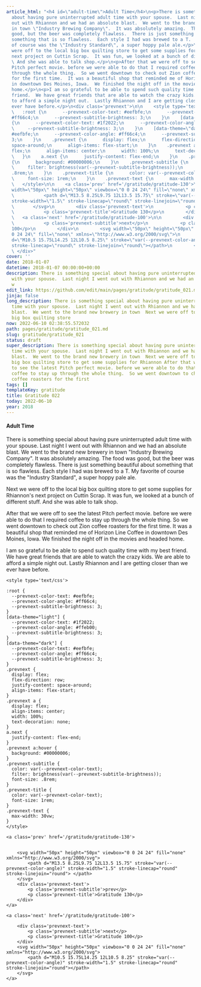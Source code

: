 ```yaml
---
article_html: "<h4 id=\"adult-time\">Adult Time</h4>\n<p>There is something special
  about having pure uninterrupted adult time with your spouse.  Last night I went
  out with Rhiannon and we had an absolute blast.  We went to the brand new brewery
  in town \"Industry Brewing Company\".  It was absolutely amazing.  The food was
  good, but the beer was completely flawless.  There is just something beautiful about
  something that is so flawless.  Each style I had was brewed to a T.  My favorite
  of course was the \"Industry Standard\", a super hoppy pale ale.</p>\n<p>Next we
  were off to the local big box quilting store to get some supplies for Rhiannon's
  next project on Cuttin Scrap.  It was fun, we looked at a bunch of different stuff.
  \ And she was able to talk shop.</p>\n<p>After that we were off to see the latest
  Pitch perfect movie. before we were able to do that I required coffee to stay up
  through the whole thing.  So we went downtown to check out Zion coffee roasters
  for the first time.  It was a beautiful shop that reminded me of Horizon Line Coffee
  in downtown Des Moines, Iowa.  We finished the night off in the movies and headed
  home.</p>\n<p>I am so grateful to be able to spend such quality time with my best
  friend.  We have great friends that are able to watch the crazy kids.  We are able
  to afford a simple night out.  Lastly Rhiannon and I are getting closer than we
  ever have before.</p>\n<div class='prevnext'>\n\n    <style type='text/css'>\n\n
  \   :root {\n      --prevnext-color-text: #eefbfe;\n      --prevnext-color-angle:
  #ff66c4;\n      --prevnext-subtitle-brightness: 3;\n    }\n    [data-theme=\"light\"]
  {\n      --prevnext-color-text: #1f2022;\n      --prevnext-color-angle: #ffeb00;\n
  \     --prevnext-subtitle-brightness: 3;\n    }\n    [data-theme=\"dark\"] {\n      --prevnext-color-text:
  #eefbfe;\n      --prevnext-color-angle: #ff66c4;\n      --prevnext-subtitle-brightness:
  3;\n    }\n    .prevnext {\n      display: flex;\n      flex-direction: row;\n      justify-content:
  space-around;\n      align-items: flex-start;\n    }\n    .prevnext a {\n      display:
  flex;\n      align-items: center;\n      width: 100%;\n      text-decoration: none;\n
  \   }\n    a.next {\n      justify-content: flex-end;\n    }\n    .prevnext a:hover
  {\n      background: #00000006;\n    }\n    .prevnext-subtitle {\n      color: var(--prevnext-color-text);\n
  \     filter: brightness(var(--prevnext-subtitle-brightness));\n      font-size:
  .8rem;\n    }\n    .prevnext-title {\n      color: var(--prevnext-color-text);\n
  \     font-size: 1rem;\n    }\n    .prevnext-text {\n      max-width: 30vw;\n    }\n
  \   </style>\n\n    <a class='prev' href='/gratitude/gratitude-130'>\n\n\n        <svg
  width=\"50px\" height=\"50px\" viewbox=\"0 0 24 24\" fill=\"none\" xmlns=\"http://www.w3.org/2000/svg\">\n
  \           <path d=\"M13.5 8.25L9.75 12L13.5 15.75\" stroke=\"var(--prevnext-color-angle)\"
  stroke-width=\"1.5\" stroke-linecap=\"round\" stroke-linejoin=\"round\"> </path>\n
  \       </svg>\n        <div class='prevnext-text'>\n            <p class='prevnext-subtitle'>prev</p>\n
  \           <p class='prevnext-title'>Gratitude 130</p>\n        </div>\n    </a>\n\n
  \   <a class='next' href='/gratitude/gratitude-100'>\n\n        <div class='prevnext-text'>\n
  \           <p class='prevnext-subtitle'>next</p>\n            <p class='prevnext-title'>Gratitude
  100</p>\n        </div>\n        <svg width=\"50px\" height=\"50px\" viewbox=\"0
  0 24 24\" fill=\"none\" xmlns=\"http://www.w3.org/2000/svg\">\n            <path
  d=\"M10.5 15.75L14.25 12L10.5 8.25\" stroke=\"var(--prevnext-color-angle)\" stroke-width=\"1.5\"
  stroke-linecap=\"round\" stroke-linejoin=\"round\"></path>\n        </svg>\n    </a>\n
  \ </div>"
cover: ''
date: 2018-01-07
datetime: 2018-01-07 00:00:00+00:00
description: There is something special about having pure uninterrupted adult time
  with your spouse.  Last night I went out with Rhiannon and we had an absolute blast.  We
  w
edit_link: https://github.com/edit/main/pages/gratitude/gratitude_021.md
jinja: false
long_description: There is something special about having pure uninterrupted adult
  time with your spouse.  Last night I went out with Rhiannon and we had an absolute
  blast.  We went to the brand new brewery in town  Next we were off to the local
  big box quilting store
now: 2022-06-10 02:38:55.572032
path: pages/gratitude/gratitude_021.md
slug: gratitude/gratitude_021
status: draft
super_description: There is something special about having pure uninterrupted adult
  time with your spouse.  Last night I went out with Rhiannon and we had an absolute
  blast.  We went to the brand new brewery in town  Next we were off to the local
  big box quilting store to get some supplies for Rhiannon After that we were off
  to see the latest Pitch perfect movie. before we were able to do that I required
  coffee to stay up through the whole thing.  So we went downtown to check out Zion
  coffee roasters for the first
tags: []
templateKey: gratitude
title: Gratitude 022
today: 2022-06-10
year: 2018
---
```


#### Adult Time

There is something special about having pure uninterrupted adult time with your spouse.  Last night I went out with Rhiannon and we had an absolute blast.  We went to the brand new brewery in town "Industry Brewing Company".  It was absolutely amazing.  The food was good, but the beer was completely flawless.  There is just something beautiful about something that is so flawless.  Each style I had was brewed to a T.  My favorite of course was the "Industry Standard", a super hoppy pale ale.

Next we were off to the local big box quilting store to get some supplies for Rhiannon's next project on Cuttin Scrap.  It was fun, we looked at a bunch of different stuff.  And she was able to talk shop.

After that we were off to see the latest Pitch perfect movie. before we were able to do that I required coffee to stay up through the whole thing.  So we went downtown to check out Zion coffee roasters for the first time.  It was a beautiful shop that reminded me of Horizon Line Coffee in downtown Des Moines, Iowa.  We finished the night off in the movies and headed home.

I am so grateful to be able to spend such quality time with my best friend.  We have great friends that are able to watch the crazy kids.  We are able to afford a simple night out.  Lastly Rhiannon and I are getting closer than we ever have before.
<div class='prevnext'>

    <style type='text/css'>

    :root {
      --prevnext-color-text: #eefbfe;
      --prevnext-color-angle: #ff66c4;
      --prevnext-subtitle-brightness: 3;
    }
    [data-theme="light"] {
      --prevnext-color-text: #1f2022;
      --prevnext-color-angle: #ffeb00;
      --prevnext-subtitle-brightness: 3;
    }
    [data-theme="dark"] {
      --prevnext-color-text: #eefbfe;
      --prevnext-color-angle: #ff66c4;
      --prevnext-subtitle-brightness: 3;
    }
    .prevnext {
      display: flex;
      flex-direction: row;
      justify-content: space-around;
      align-items: flex-start;
    }
    .prevnext a {
      display: flex;
      align-items: center;
      width: 100%;
      text-decoration: none;
    }
    a.next {
      justify-content: flex-end;
    }
    .prevnext a:hover {
      background: #00000006;
    }
    .prevnext-subtitle {
      color: var(--prevnext-color-text);
      filter: brightness(var(--prevnext-subtitle-brightness));
      font-size: .8rem;
    }
    .prevnext-title {
      color: var(--prevnext-color-text);
      font-size: 1rem;
    }
    .prevnext-text {
      max-width: 30vw;
    }
    </style>
    
    <a class='prev' href='/gratitude/gratitude-130'>
    

        <svg width="50px" height="50px" viewbox="0 0 24 24" fill="none" xmlns="http://www.w3.org/2000/svg">
            <path d="M13.5 8.25L9.75 12L13.5 15.75" stroke="var(--prevnext-color-angle)" stroke-width="1.5" stroke-linecap="round" stroke-linejoin="round"> </path>
        </svg>
        <div class='prevnext-text'>
            <p class='prevnext-subtitle'>prev</p>
            <p class='prevnext-title'>Gratitude 130</p>
        </div>
    </a>
    
    <a class='next' href='/gratitude/gratitude-100'>
    
        <div class='prevnext-text'>
            <p class='prevnext-subtitle'>next</p>
            <p class='prevnext-title'>Gratitude 100</p>
        </div>
        <svg width="50px" height="50px" viewbox="0 0 24 24" fill="none" xmlns="http://www.w3.org/2000/svg">
            <path d="M10.5 15.75L14.25 12L10.5 8.25" stroke="var(--prevnext-color-angle)" stroke-width="1.5" stroke-linecap="round" stroke-linejoin="round"></path>
        </svg>
    </a>
  </div>